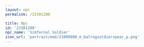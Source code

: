```yaml
---
layout: npc
permalink: /21501280

title: Npc
id: '21501280'
npc_name: 'Simfernal Soldier'
icon_url: 'portrait/mob/21000998_m_balrogsoldierspear_p.png'
---
```

